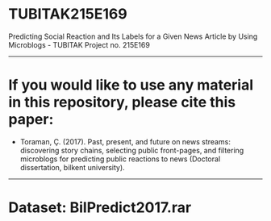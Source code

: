 # TUBITAK215E169
Predicting Social Reaction and Its Labels for a Given News Article by Using Microblogs - TUBITAK Project no. 215E169

*****
# If you would like to use any material in this repository, please cite this paper:
- Toraman, Ç. (2017). Past, present, and future on news streams: discovering story chains, selecting public front-pages, and filtering microblogs for predicting public reactions to news (Doctoral dissertation, bilkent university).
****

# Dataset: BilPredict2017.rar
